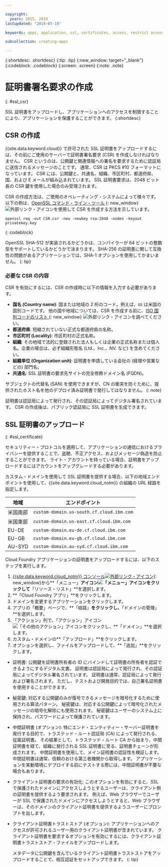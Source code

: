 ```yaml
---

copyright:
  years: 2015, 2019
lastupdated: "2019-05-10"

keywords: apps, application, ssl, certificates, access, restrict access, create, csr, upload, import

subcollection: creating-apps

---
```


{:shortdesc: .shortdesc}
{:tip: .tip}
{:new_window: target="_blank"}
{:codeblock: .codeblock}
{:screen: .screen}
{:note: .note}

# 証明書署名要求の作成
{: #ssl_csr}

SSL 証明書をアップロードし、アプリケーションへのアクセスを制限することにより、アプリケーションを保護することができます。
{:shortdesc}

## CSR の作成

{{site.data.keyword.cloud}} で許可された SSL 証明書をアップロードするには、その前にご使用のサーバーで証明書署名要求 (CSR) を作成しなければなりません。 CSR というのは、公開鍵と関連情報への署名を要求するために認証局に送信されるメッセージのことです。 通常、CSR は PKCS #10 フォーマットになっています。 CSR には、公開鍵と、共通名、組織、市区町村、都道府県、国、および E メールが組み込まれています。 SSL 証明書要求は、2048 ビット長の CSR 鍵を使用した場合のみ受理されます。

CSR の作成方法は、ご使用のオペレーティング・システムによって様々です。 以下の例は、[OpenSSL コマンド・ライン・ツール ](http://www.openssl.org/){: new_window} ![外部リンク・アイコン](../icons/launch-glyph.svg "外部リンク・アイコン")を使用して CSR を作成する方法を示しています。

```
openssl req -out CSR.csr -new -newkey rsa:2048 -nodes -keyout privatekey.key
```
{: codeblock}

OpenSSL SHA-512 が実装されるかどうかは、コンパイラーが 64 ビットの整数型をサポートしているかどうかで決まります。 SHA-256 の証明書に関して互換性の問題があるアプリケーションでは、SHA-1 オプションを使用してかまいません。
{: tip}

### 必要な CSR の内容

CSR を有効にするには、CSR の作成時に以下の情報を入力する必要があります。

 * **国名 (Country name)**: 国または地域の 2 桁のコード。例えば、`US` は米国の国別コードです。 他の国や地域については、CSR を作成する前に、[ISO 国別コードのリスト ](https://www.iso.org/obp/ui/#search){: new_window} ![外部リンク・アイコン](../icons/launch-glyph.svg "外部リンク・アイコン")を調べてください。
 * **都道府県**: 短縮されていない正式な都道府県の名称。
 * **市区町村 (Locality)**: 市区町村の正式名称。
 * **組織**: その地域で法的に登録された法人もしくは企業の正式名称または個人名。企業の場合は、必ず組織形態名 (Ltd.、Inc.、NV. など) を含めてください。
 * **組織単位 (Organization unit)**: 証明書を申請している会社の (経理や営業などの) 部門名。
 * **共通名**: SSL 証明書の要求先サイトの完全修飾ドメイン名 (FQDN)。

サブジェクトの代替名 (SAN) を使用できますが、CN の衝突を防ぐために、提供されたホスト名を他のデプロイ済み証明書で発行してはなりません。
{: note}

証明書は認証局によって発行され、その認証局によってデジタル署名されています。 CSR の作成後は、パブリック認証局に SSL 証明書を生成できます。

## SSL 証明書のアップロード
{: #ssl_certificate}

セキュリティー・プロトコルを適用して、アプリケーションの通信におけるプライバシーを提供することで、盗聴、不正アクセス、およびメッセージ偽造を防止することができます。 ライト・アカウントを持っている場合、証明書をアップロードするにはアカウントをアップグレードする必要があります。

カスタム・ドメインを使用して SSL 証明書を提供する場合、以下の地域エンドポイントを使用して、{{site.data.keyword.cloud_notm}} の組織の URL 経路を指定します。

| 地域 | エンドポイント |
| ------ | -------- |
| 米国南部 | `custom-domain.us-south.cf.cloud.ibm.com` |
| 米国東部 | `custom-domain.us-east.cf.cloud.ibm.com` |
| EU-DE | `custom-domain.eu-de.cf.cloud.ibm.com` |
| EU-GB | `custom-domain.eu-gb.cf.cloud.ibm.com` |
| AU-SYD | `custom-domain.au-syd.cf.cloud.ibm.com` | 

Cloud Foundry アプリケーションの証明書をアップロードするには、以下のステップを実行します。

1. [{{site.data.keyword.cloud_notm}} コンソール![外部リンク・アイコン](../icons/launch-glyph.svg "外部リンク・アイコン")](https://{DomainName}){: new_window}から**「メニュー」**アイコン![「メニュー」アイコン](../icons/icon_hamburger.svg)をクリックして**「リソース・リスト」**を選択します。
2. **「Cloud Foundry アプリ」**をクリックします。
3. ドメインを変更するアプリケーションをクリックします。 
4. アプリの「概要」ページで、**「経路」**をクリックし、**「ドメインの管理」**を選択します。
5. 「アクション」列で、「アクション」アイコン ![「その他のアクション」アイコン](../icons/action-menu-icon.svg)をクリックし、**「ドメイン」**を選択します。
6. カスタム・ドメインの**「アップロード」**をクリックします。
7. オプションを選択し、ファイルをアップロードして、**「追加」**をクリックします。
  
  * 証明書: 公開鍵を証明書所有者の ID にバインドして証明書の所有者を認証できるようにするデジタル文書。 証明書は認証局によって発行され、その認証局によってデジタル署名されています。 証明書は通常、認証局によって発行および署名されます。 ただし、テストおよび開発目的では、自己署名証明書を使用することができます。
  * 秘密鍵: 対応する公開鍵のみが復号できるメッセージを暗号化するために使用される算法パターン。 秘密鍵は、対応する公開鍵によって暗号化されたメッセージの暗号化解除にも使用されます。 秘密鍵はユーザーのシステム上に保持され、パスワードによって保護されています。
  * 中間証明書 (オプション): 特にエンド・エンティティー・サーバー証明書を発行する目的で、トラステッド・ルート認証局 (CA) によって発行される、従属証明書。 その結果として、トラステッド・ルート CA から始まり、中間証明書を経て、組織に発行される SSL 証明書に至る、証明書チェーンが形成されます。 中間証明書を使用して、メイン証明書の認証性を検証します。 中間証明書は通常、信頼のおける第三者機関から取得します。 アプリケーションを実動環境にデプロイする前にテストする際には、中間証明書が不要な場合もあります。
  * クライアント証明書の要求の有効化: このオプションを有効にすると、SSL で保護されたドメインにアクセスしようとするユーザーは、クライアント側の証明書を提供するよう要求されます。 例えば、Web ブラウザーでユーザーが SSL で保護されたドメインにアクセスしようとすると、Web ブラウザーは、そのドメインのクライアント証明書を提供するようユーザーにプロンプトを出します。   
  * クライアント証明書トラストストア (オプション): アプリケーションへのアクセスが許可されるユーザー用のクライアント証明書が含まれています。 クライアント証明書を要求するオプションを有効にするには、クライアント証明書トラストストア・ファイルをアップロードします。
  
    メタデータに公開鍵を含んでいるクライアント証明書トラストストアをアップロードすることで、相互認証をセットアップできます。
    {: tip}


